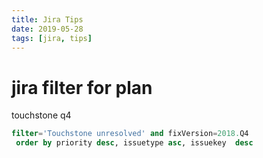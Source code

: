 ```yaml
---
title: Jira Tips
date: 2019-05-28
tags: [jira, tips]
---
```


# jira filter for plan

touchstone q4
```sql
filter='Touchstone unresolved' and fixVersion=2018.Q4
 order by priority desc, issuetype asc, issuekey  desc   
```

 